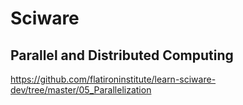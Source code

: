 # Sciware

## Parallel and Distributed Computing

https://github.com/flatironinstitute/learn-sciware-dev/tree/master/05_Parallelization
